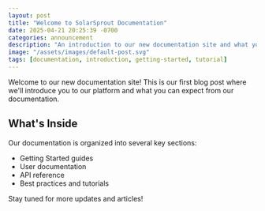 ```yaml
---
layout: post
title: "Welcome to SolarSprout Documentation"
date: 2025-04-21 20:25:39 -0700
categories: announcement
description: "An introduction to our new documentation site and what you can expect from our platform."
image: "/assets/images/default-post.svg"
tags: [documentation, introduction, getting-started, tutorial]
---
```


Welcome to our new documentation site! This is our first blog post where we'll introduce you to our platform and what you can expect from our documentation.

## What's Inside

Our documentation is organized into several key sections:

- Getting Started guides
- User documentation
- API reference
- Best practices and tutorials

Stay tuned for more updates and articles!
